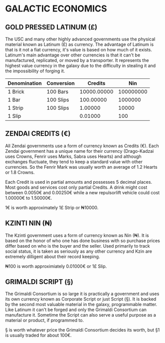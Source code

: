 # GALACTIC ECONOMICS

## GOLD PRESSED LATINUM (£)

The USC and many other highly advanced governments use the physical material known as Latinum (£) as currency.
The advantage of Latinum is that is it not a fiat currency, it's value is based on how much of it exists.
Latinum's main advantage over other currencies is that it can't be manufactured, replicated, or moved by a transporter.
It represents the highest value currency in the galaxy due to the difficulty in stealing it and the impossibility of forging it.

| Denomination | Conversion | Credits     | Nin        |
| ------------ | ---------- | ----------  | ---------- |
| 1 Brick      | 100 Bars   | 10000.00000 | 100000000  |
| 1 Bar        | 100 Slips  | 100.00000   | 1000000    |
| 1 Strip      | 100 Slips  | 1.00000     | 10000      |
| 1 Slip       |            | 0.01000     | 100        |

## ZENDAI CREDITS (€)

All Zendai governments use a form of currency known as Credits (€). 
Each Zendai government has a unique name for their currency (Drago-Kadzai uses Crowns, Fenrir uses Marks, Sabra uses Hearts) and although exchanges fluctuate, they tend to keep a standard value with other currencies. So the Fenrir Mark was usually worth an average of 1.2 Hearts or 1.8 Crowns.

Each Credit is used in partial amounts and possesses 5 decimal places.
Most goods and services cost only partial Credits.
A drink might cost between 0.0050€ and 0.00250€ while a new repulsorlift vehicle could cost 1.00000€ to 1.50000€.

1€ is worth approximately 1£ Strip or ₦10000.

## KZINTI NIN (₦)

The Kzinti government uses a form of currency known as Nin (₦).
It is based on the honor of who one has done business with so purchase prices differ based on who is the buyer and the seller.
Used primarily to track social status, it is taken as seriously as any other currency and Kzin are extremely dilligent about their record keeping.

₦100 is worth approximiately 0.01000€ or 1£ Slip.

## GRIMALDI SCRIPT (§)

The Grimaldi Consortium is so large it is practically a government and uses its own currency known as Corporate Script or just Script (§).
It is backed by the second most valuable material in the galaxy, programmable matter.
Like Latinum it can't be forged and only the Grimaldi Consortium can manufacture it.
Sometime the Script can also serve a useful purpose as a material or product, if programmed to.

 § is worth whatever price the Grimaldi Consortium decides its worth, but §1 is usually traded for about 100€.
